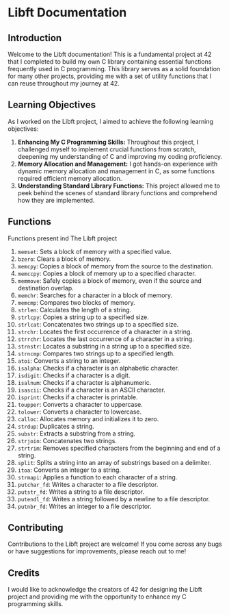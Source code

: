 
<body>
    <h1>Libft Documentation</h1>

<h2>Introduction</h2>
<p>Welcome to the Libft documentation! This is a fundamental project at 42 that I completed to build my own C library containing essential functions frequently used in C programming. This library serves as a solid foundation for many other projects, providing me with a set of utility functions that I can reuse throughout my journey at 42.</p>

<h2>Learning Objectives</h2>
<p>As I worked on the Libft project, I aimed to achieve the following learning objectives:</p>
<ol>
    <li><strong>Enhancing My C Programming Skills:</strong> Throughout this project, I challenged myself to implement crucial functions from scratch, deepening my understanding of C and improving my coding proficiency.</li>
    <li><strong>Memory Allocation and Management:</strong> I got hands-on experience with dynamic memory allocation and management in C, as some functions required efficient memory allocation.</li>
    <li><strong>Understanding Standard Library Functions:</strong> This project allowed me to peek behind the scenes of standard library functions and comprehend how they are implemented.</li>
</ol>

<h2>Functions</h2>
<p>Functions present ind The Libft project</p>
<ol>
  <li><code>memset</code>: Sets a block of memory with a specified value.</li>
  <li><code>bzero</code>: Clears a block of memory.</li>
  <li><code>memcpy</code>: Copies a block of memory from the source to the destination.</li>
  <li><code>memccpy</code>: Copies a block of memory up to a specified character.</li>
  <li><code>memmove</code>: Safely copies a block of memory, even if the source and destination overlap.</li>
  <li><code>memchr</code>: Searches for a character in a block of memory.</li>
  <li><code>memcmp</code>: Compares two blocks of memory.</li>
  <li><code>strlen</code>: Calculates the length of a string.</li>
  <li><code>strlcpy</code>: Copies a string up to a specified size.</li>
  <li><code>strlcat</code>: Concatenates two strings up to a specified size.</li>
  <li><code>strchr</code>: Locates the first occurrence of a character in a string.</li>
  <li><code>strrchr</code>: Locates the last occurrence of a character in a string.</li>
  <li><code>strnstr</code>: Locates a substring in a string up to a specified size.</li>
  <li><code>strncmp</code>: Compares two strings up to a specified length.</li>
  <li><code>atoi</code>: Converts a string to an integer.</li>
  <li><code>isalpha</code>: Checks if a character is an alphabetic character.</li>
  <li><code>isdigit</code>: Checks if a character is a digit.</li>
  <li><code>isalnum</code>: Checks if a character is alphanumeric.</li>
  <li><code>isascii</code>: Checks if a character is an ASCII character.</li>
  <li><code>isprint</code>: Checks if a character is printable.</li>
  <li><code>toupper</code>: Converts a character to uppercase.</li>
  <li><code>tolower</code>: Converts a character to lowercase.</li>
  <li><code>calloc</code>: Allocates memory and initializes it to zero.</li>
  <li><code>strdup</code>: Duplicates a string.</li>
  <li><code>substr</code>: Extracts a substring from a string.</li>
  <li><code>strjoin</code>: Concatenates two strings.</li>
  <li><code>strtrim</code>: Removes specified characters from the beginning and end of a string.</li>
  <li><code>split</code>: Splits a string into an array of substrings based on a delimiter.</li>
  <li><code>itoa</code>: Converts an integer to a string.</li>
  <li><code>strmapi</code>: Applies a function to each character of a string.</li>
  <li><code>putchar_fd</code>: Writes a character to a file descriptor.</li>
  <li><code>putstr_fd</code>: Writes a string to a file descriptor.</li>
  <li><code>putendl_fd</code>: Writes a string followed by a newline to a file descriptor.</li>
  <li><code>putnbr_fd</code>: Writes an integer to a file descriptor.</li>
</ol>

<h2>Contributing</h2>
<p>Contributions to the Libft project are welcome! If you come across any bugs or have suggestions for improvements, please reach out to me!</p>

<h2>Credits</h2>
<p>I would like to acknowledge the creators of 42 for designing the Libft project and providing me with the opportunity to enhance my C programming skills.</p>

